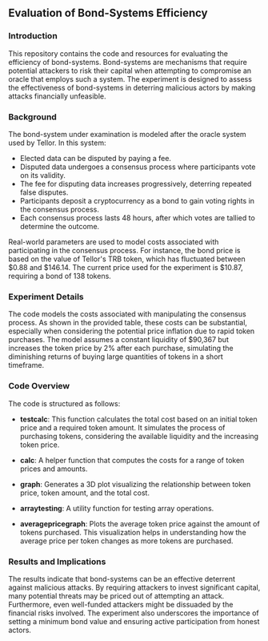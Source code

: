 ## Evaluation of Bond-Systems Efficiency

### Introduction

This repository contains the code and resources for evaluating the efficiency of bond-systems. Bond-systems are mechanisms that require potential attackers to risk their capital when attempting to compromise an oracle that employs such a system. The experiment is designed to assess the effectiveness of bond-systems in deterring malicious actors by making attacks financially unfeasible.

### Background

The bond-system under examination is modeled after the oracle system used by Tellor. In this system:

- Elected data can be disputed by paying a fee.
- Disputed data undergoes a consensus process where participants vote on its validity.
- The fee for disputing data increases progressively, deterring repeated false disputes.
- Participants deposit a cryptocurrency as a bond to gain voting rights in the consensus process.
- Each consensus process lasts 48 hours, after which votes are tallied to determine the outcome.

Real-world parameters are used to model costs associated with participating in the consensus process. For instance, the bond price is based on the value of Tellor's TRB token, which has fluctuated between $0.88 and $146.14. The current price used for the experiment is $10.87, requiring a bond of 138 tokens.

### Experiment Details

The code models the costs associated with manipulating the consensus process. As shown in the provided table, these costs can be substantial, especially when considering the potential price inflation due to rapid token purchases. The model assumes a constant liquidity of $90,367 but increases the token price by 2% after each purchase, simulating the diminishing returns of buying large quantities of tokens in a short timeframe.

### Code Overview

The code is structured as follows:

- **testcalc**: This function calculates the total cost based on an initial token price and a required token amount. It simulates the process of purchasing tokens, considering the available liquidity and the increasing token price.

- **calc**: A helper function that computes the costs for a range of token prices and amounts.

- **graph**: Generates a 3D plot visualizing the relationship between token price, token amount, and the total cost.

- **arraytesting**: A utility function for testing array operations.

- **averagepricegraph**: Plots the average token price against the amount of tokens purchased. This visualization helps in understanding how the average price per token changes as more tokens are purchased.

### Results and Implications

The results indicate that bond-systems can be an effective deterrent against malicious attacks. By requiring attackers to invest significant capital, many potential threats may be priced out of attempting an attack. Furthermore, even well-funded attackers might be dissuaded by the financial risks involved. The experiment also underscores the importance of setting a minimum bond value and ensuring active participation from honest actors.
